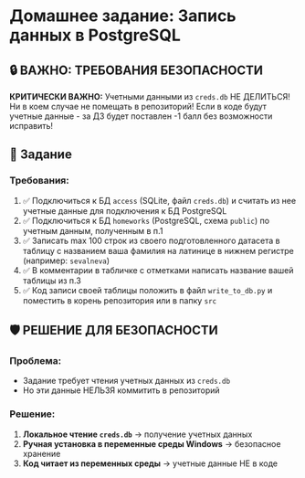 # Домашнее задание: Запись данных в PostgreSQL

## 🔒 ВАЖНО: ТРЕБОВАНИЯ БЕЗОПАСНОСТИ

**КРИТИЧЕСКИ ВАЖНО:** Учетными данными из `creds.db` НЕ ДЕЛИТЬСЯ! Ни в коем случае не помещать в репозиторий! Если в коде будут учетные данные - за ДЗ будет поставлен -1 балл без возможности исправить!

## 🎯 Задание

### Требования:
1. ✅ Подключиться к БД `access` (SQLite, файл `creds.db`) и считать из нее учетные данные для подключения к БД PostgreSQL
2. ✅ Подключиться к БД `homeworks` (PostgreSQL, схема `public`) по учетным данным, полученным в п.1
3. ✅ Записать max 100 строк из своего подготовленного датасета в таблицу с названием ваша фамилия на латинице в нижнем регистре (например: `sevalneva`)
4. ✅ В комментарии в табличке с отметками написать название вашей таблицы из п.3
5. ✅ Код записи своей таблицы положить в файл `write_to_db.py` и поместить в корень репозитория или в папку `src`

## 🛡️ РЕШЕНИЕ ДЛЯ БЕЗОПАСНОСТИ

### Проблема:
- Задание требует чтения учетных данных из `creds.db`
- Но эти данные НЕЛЬЗЯ коммитить в репозиторий

### Решение:
1. **Локальное чтение `creds.db`** → получение учетных данных
2. **Ручная установка в переменные среды Windows** → безопасное хранение
3. **Код читает из переменных среды** → учетные данные НЕ в коде